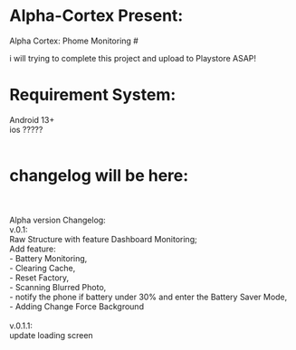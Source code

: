 # Alpha-Cortex Present:
Alpha Cortex: Phome Monitoring <ALPHA VERSION> #

i will trying to complete this project and upload to Playstore ASAP!

# Requirement System:<br>
Android 13+<br>
ios ?????<br><br>

# changelog will be here:<br><br>
Alpha version Changelog:<br>
v.0.1:<br>
Raw Structure with feature Dashboard Monitoring;<br>
Add feature:<br>
    - Battery Monitoring,<br>
    - Clearing Cache,<br>
    - Reset Factory,<br>
    - Scanning Blurred Photo,<br>
    - notify the phone if battery under 30% and enter the Battery Saver Mode,<br>
    - Adding Change Force Background<br><br>
v.0.1.1:<br>
update loading screen<br>
